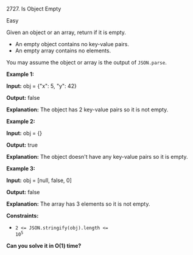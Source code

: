 2727\. Is Object Empty

Easy

Given an object or an array, return if it is empty.

*   An empty object contains no key-value pairs.
*   An empty array contains no elements.

You may assume the object or array is the output of `JSON.parse`.

**Example 1:**

**Input:** obj = {"x": 5, "y": 42}

**Output:** false

**Explanation:** The object has 2 key-value pairs so it is not empty.

**Example 2:**

**Input:** obj = {}

**Output:** true

**Explanation:** The object doesn't have any key-value pairs so it is empty.

**Example 3:**

**Input:** obj = [null, false, 0]

**Output:** false

**Explanation:** The array has 3 elements so it is not empty.

**Constraints:**

*    <code>2 <= JSON.stringify(obj).length <= 10<sup>5</sup></code>

**Can you solve it in O(1) time?**